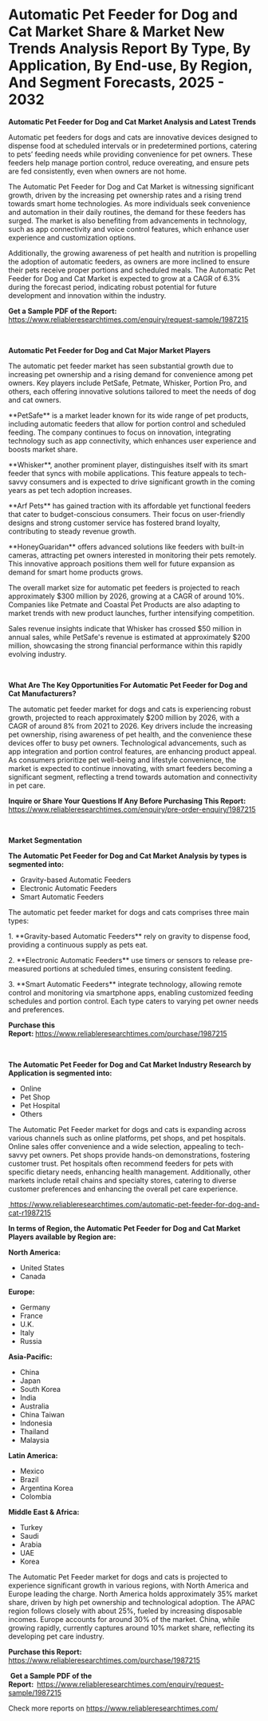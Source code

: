 <p><h1>Automatic Pet Feeder for Dog and Cat Market Share & Market New Trends Analysis Report By Type, By Application, By End-use, By Region, And Segment Forecasts, 2025 - 2032</h1></p><p><strong>Automatic Pet Feeder for Dog and Cat Market Analysis and Latest Trends</strong></p>
<p><p>Automatic pet feeders for dogs and cats are innovative devices designed to dispense food at scheduled intervals or in predetermined portions, catering to pets’ feeding needs while providing convenience for pet owners. These feeders help manage portion control, reduce overeating, and ensure pets are fed consistently, even when owners are not home.</p><p>The Automatic Pet Feeder for Dog and Cat Market is witnessing significant growth, driven by the increasing pet ownership rates and a rising trend towards smart home technologies. As more individuals seek convenience and automation in their daily routines, the demand for these feeders has surged. The market is also benefiting from advancements in technology, such as app connectivity and voice control features, which enhance user experience and customization options.</p><p>Additionally, the growing awareness of pet health and nutrition is propelling the adoption of automatic feeders, as owners are more inclined to ensure their pets receive proper portions and scheduled meals. The Automatic Pet Feeder for Dog and Cat Market is expected to grow at a CAGR of 6.3% during the forecast period, indicating robust potential for future development and innovation within the industry.</p></p>
<p><strong>Get a Sample PDF of the Report:&nbsp;</strong> <a href="https://www.reliableresearchtimes.com/enquiry/request-sample/1987215?utm_campaign=3061&utm_medium=2&utm_source=Github&utm_content=ia&utm_term=06042025&utm_id=automatic-pet-feeder-for-dog-and-cat">https://www.reliableresearchtimes.com/enquiry/request-sample/1987215</a></p>
<p>&nbsp;</p>
<p><strong>Automatic Pet Feeder for Dog and Cat Major Market Players</strong></p>
<p><p>The automatic pet feeder market has seen substantial growth due to increasing pet ownership and a rising demand for convenience among pet owners. Key players include PetSafe, Petmate, Whisker, Portion Pro, and others, each offering innovative solutions tailored to meet the needs of dog and cat owners.</p><p>**PetSafe** is a market leader known for its wide range of pet products, including automatic feeders that allow for portion control and scheduled feeding. The company continues to focus on innovation, integrating technology such as app connectivity, which enhances user experience and boosts market share.</p><p>**Whisker**, another prominent player, distinguishes itself with its smart feeder that syncs with mobile applications. This feature appeals to tech-savvy consumers and is expected to drive significant growth in the coming years as pet tech adoption increases.</p><p>**Arf Pets** has gained traction with its affordable yet functional feeders that cater to budget-conscious consumers. Their focus on user-friendly designs and strong customer service has fostered brand loyalty, contributing to steady revenue growth.</p><p>**HoneyGuaridan** offers advanced solutions like feeders with built-in cameras, attracting pet owners interested in monitoring their pets remotely. This innovative approach positions them well for future expansion as demand for smart home products grows.</p><p>The overall market size for automatic pet feeders is projected to reach approximately $300 million by 2026, growing at a CAGR of around 10%. Companies like Petmate and Coastal Pet Products are also adapting to market trends with new product launches, further intensifying competition.</p><p>Sales revenue insights indicate that Whisker has crossed $50 million in annual sales, while PetSafe's revenue is estimated at approximately $200 million, showcasing the strong financial performance within this rapidly evolving industry.</p></p>
<p>&nbsp;</p>
<p><strong>What Are The Key Opportunities For Automatic Pet Feeder for Dog and Cat Manufacturers?</strong></p>
<p><p>The automatic pet feeder market for dogs and cats is experiencing robust growth, projected to reach approximately $200 million by 2026, with a CAGR of around 8% from 2021 to 2026. Key drivers include the increasing pet ownership, rising awareness of pet health, and the convenience these devices offer to busy pet owners. Technological advancements, such as app integration and portion control features, are enhancing product appeal. As consumers prioritize pet well-being and lifestyle convenience, the market is expected to continue innovating, with smart feeders becoming a significant segment, reflecting a trend towards automation and connectivity in pet care.</p></p>
<p><strong>Inquire or Share Your Questions If Any Before Purchasing This Report:</strong> <a href="https://www.reliableresearchtimes.com/enquiry/pre-order-enquiry/1987215?utm_campaign=3061&utm_medium=2&utm_source=Github&utm_content=ia&utm_term=06042025&utm_id=automatic-pet-feeder-for-dog-and-cat">https://www.reliableresearchtimes.com/enquiry/pre-order-enquiry/1987215</a></p>
<p>&nbsp;</p>
<p><strong>Market Segmentation</strong></p>
<p><strong>The Automatic Pet Feeder for Dog and Cat Market Analysis by types is segmented into:</strong></p>
<p><ul><li>Gravity-based Automatic Feeders</li><li>Electronic Automatic Feeders</li><li>Smart Automatic Feeders</li></ul></p>
<p><p>The automatic pet feeder market for dogs and cats comprises three main types: </p><p>1. **Gravity-based Automatic Feeders** rely on gravity to dispense food, providing a continuous supply as pets eat. </p><p>2. **Electronic Automatic Feeders** use timers or sensors to release pre-measured portions at scheduled times, ensuring consistent feeding. </p><p>3. **Smart Automatic Feeders** integrate technology, allowing remote control and monitoring via smartphone apps, enabling customized feeding schedules and portion control. Each type caters to varying pet owner needs and preferences.</p></p>
<p><strong>Purchase this Report:&nbsp;</strong><a href="https://www.reliableresearchtimes.com/purchase/1987215?utm_campaign=3061&utm_medium=2&utm_source=Github&utm_content=ia&utm_term=06042025&utm_id=automatic-pet-feeder-for-dog-and-cat">https://www.reliableresearchtimes.com/purchase/1987215</a></p>
<p>&nbsp;</p>
<p><strong>The Automatic Pet Feeder for Dog and Cat Market Industry Research by Application is segmented into:</strong></p>
<p><ul><li>Online</li><li>Pet Shop</li><li>Pet Hospital</li><li>Others</li></ul></p>
<p><p>The Automatic Pet Feeder market for dogs and cats is expanding across various channels such as online platforms, pet shops, and pet hospitals. Online sales offer convenience and a wide selection, appealing to tech-savvy pet owners. Pet shops provide hands-on demonstrations, fostering customer trust. Pet hospitals often recommend feeders for pets with specific dietary needs, enhancing health management. Additionally, other markets include retail chains and specialty stores, catering to diverse customer preferences and enhancing the overall pet care experience.</p></p>
<p><a href="https://www.reliableresearchtimes.com/automatic-pet-feeder-for-dog-and-cat-r1987215?utm_campaign=3061&utm_medium=2&utm_source=Github&utm_content=ia&utm_term=06042025&utm_id=automatic-pet-feeder-for-dog-and-cat">&nbsp;https://www.reliableresearchtimes.com/automatic-pet-feeder-for-dog-and-cat-r1987215</a></p>
<p><strong>In terms of Region, the Automatic Pet Feeder for Dog and Cat Market Players available by Region are:</strong></p>
<p>
    <p> <strong> North America: </strong>
        <ul>
            <li>United States</li>
            <li>Canada</li>
        </ul>
        </p> 
    <p> <strong> Europe: </strong>
        <ul>
            <li>Germany</li>
            <li>France</li>
            <li>U.K.</li>
            <li>Italy</li>
            <li>Russia</li>
        </ul>
        </p> 
    <p> <strong> Asia-Pacific: </strong>
        <ul>
            <li>China</li>
            <li>Japan</li>
            <li>South Korea</li>
            <li>India</li>
            <li>Australia</li>
            <li>China Taiwan</li>
            <li>Indonesia</li>
            <li>Thailand</li>
            <li>Malaysia</li>
        </ul>
        </p> 
    <p> <strong> Latin America: </strong>
        <ul>
            <li>Mexico</li>
            <li>Brazil</li>
            <li>Argentina Korea</li>
            <li>Colombia</li>
        </ul>
        </p> 
    <p> <strong> Middle East & Africa: </strong>
        <ul>
            <li>Turkey</li>
            <li>Saudi</li>
            <li>Arabia</li>
            <li>UAE</li>
            <li>Korea</li>
        </ul>
    </p>
    </p>
<p><p>The Automatic Pet Feeder market for dogs and cats is projected to experience significant growth in various regions, with North America and Europe leading the charge. North America holds approximately 35% market share, driven by high pet ownership and technological adoption. The APAC region follows closely with about 25%, fueled by increasing disposable incomes. Europe accounts for around 30% of the market. China, while growing rapidly, currently captures around 10% market share, reflecting its developing pet care industry.</p></p>
<p><strong>Purchase this Report: </strong><a href="https://www.reliableresearchtimes.com/purchase/1987215?utm_campaign=3061&utm_medium=2&utm_source=Github&utm_content=ia&utm_term=06042025&utm_id=automatic-pet-feeder-for-dog-and-cat">https://www.reliableresearchtimes.com/purchase/1987215</a></p>
<p>&nbsp;<strong>Get a Sample PDF of the Report:&nbsp;&nbsp;</strong><a href="https://www.reliableresearchtimes.com/enquiry/request-sample/1987215?utm_campaign=3061&utm_medium=2&utm_source=Github&utm_content=ia&utm_term=06042025&utm_id=automatic-pet-feeder-for-dog-and-cat">https://www.reliableresearchtimes.com/enquiry/request-sample/1987215</a></p>
<p><strong></strong></p>
<p>Check more reports on <a href="https://www.reliableresearchtimes.com/?utm_campaign=3061&utm_medium=2&utm_source=Github&utm_content=ia&utm_term=06042025&utm_id=automatic-pet-feeder-for-dog-and-cat">https://www.reliableresearchtimes.com/</a></p>